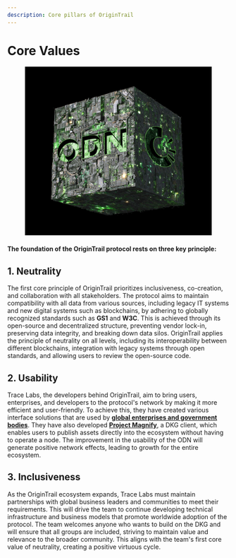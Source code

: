 ```yaml
---
description: Core pillars of OriginTrail
---
```


# Core Values

<figure><img src="../.gitbook/assets/msg-1470710976-393.jpg" alt=""><figcaption></figcaption></figure>

#### The foundation of the OriginTrail protocol rests on three key principle:

## **1. Neutrality**

The first core principle of OriginTrail prioritizes inclusiveness, co-creation, and collaboration with all stakeholders. The protocol aims to maintain compatibility with all data from various sources, including legacy IT systems and new digital systems such as blockchains, by adhering to globally recognized standards such as **GS1** and **W3C**. This is achieved through its open-source and decentralized structure, preventing vendor lock-in, preserving data integrity, and breaking down data silos. OriginTrail applies the principle of neutrality on all levels, including its interoperability between different blockchains, integration with legacy systems through open standards, and allowing users to review the open-source code.

## **2. Usability**

Trace Labs, the developers behind OriginTrail, aim to bring users, enterprises, and developers to the protocol's network by making it more efficient and user-friendly. To achieve this, they have created various interface solutions that are used by [**global enterprises and government bodies**](https://origintrail.io/case-studies). They have also developed [**Project Magnify**](https://projectmagnify.io/), a DKG client, which enables users to publish assets directly into the ecosystem without having to operate a node. The improvement in the usability of the ODN will generate positive network effects, leading to growth for the entire ecosystem.

## **3. Inclusiveness**

As the OriginTrail ecosystem expands, Trace Labs must maintain partnerships with global business leaders and communities to meet their requirements. This will drive the team to continue developing technical infrastructure and business models that promote worldwide adoption of the protocol. The team welcomes anyone who wants to build on the DKG and will ensure that all groups are included, striving to maintain value and relevance to the broader community. This aligns with the team's first core value of neutrality, creating a positive virtuous cycle.
